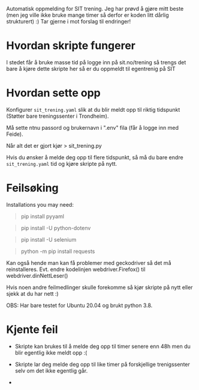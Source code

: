 Automatisk oppmelding for SIT trening. Jeg har prøvd å gjøre mitt beste (men jeg ville ikke bruke mange timer så derfor er koden litt dårlig strukturert) :) Tar gjerne i mot forslag til endringer! 

# Hvordan skripte fungerer #

I stedet får å bruke masse tid på logge inn på sit.no/trening så trengs det bare å kjøre dette skripte her så er du oppmeldt til egentrenig på SIT 

# Hvordan sette opp #

Konfigurer `sit_trening.yaml` slik at du blir meldt opp til riktig tidspunkt (Støtter bare treningssenter i Trondheim).

Må sette ntnu passord og brukernavn i ".env" fila (får å logge inn med Feide).

Når alt det er gjort kjør > sit_trening.py

Hvis du ønsker å melde deg opp til flere tidspunkt, så må du bare endre `sit_trening.yaml` tid og kjøre skripte på nytt. 

# Feilsøking #

Installations you may need:

> pip install pyyaml

> pip install -U python-dotenv

> pip install -U selenium

> python -m pip install requests

Kan også hende man kan få problemer med geckodriver så det må reinstalleres. Evt. endre kodelinjen
webdriver.Firefox() til webdriver.dinNettLeser()

Hvis noen andre feilmedlinger skulle forekomme så kjør skripte på nytt eller sjekk at du har nett :) 

OBS: Har bare testet for Ubuntu 20.04 og brukt python 3.8.

# Kjente feil #

- Skripte kan brukes til å melde deg opp til timer senere enn 48h men du blir egentlig ikke meldt opp :(

- Skripte lar deg melde deg opp til like timer på forskjellige trenigssenter selv om det ikke egentlig går.

- 
